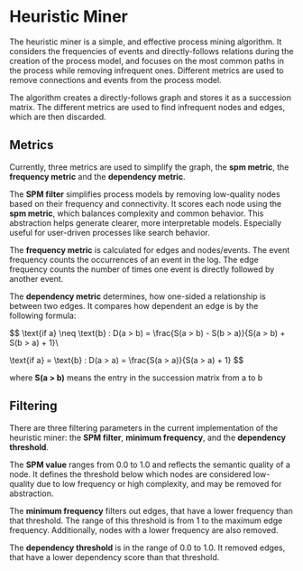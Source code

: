 # Heuristic Miner

The heuristic miner is a simple, and effective process mining algorithm. It considers the frequencies of events and directly-follows relations during the creation of the process model, and focuses on the most common paths in the process while removing infrequent ones. Different metrics are used to remove connections and events from the process model.

The algorithm creates a directly-follows graph and stores it as a succession matrix. The different metrics are used to find infrequent nodes and edges, which are then discarded.

## Metrics

Currently, three metrics are used to simplify the graph, the **spm metric**, the **frequency metric** and the **dependency metric**.

The **SPM filter** simplifies process models by removing low-quality nodes based on their frequency and connectivity. It scores each node using the **spm metric**, which balances complexity and common behavior. This abstraction helps generate clearer, more interpretable models. Especially useful for user-driven processes like search behavior.

The **frequency metric** is calculated for edges and nodes/events. The event frequency counts the occurrences of an event in the log. The edge frequency counts the number of times one event is directly followed by another event.

The **dependency metric** determines, how one-sided a relationship is between two edges. It compares how dependent an edge is by the following formula:

$$
\text{if a} \neq \text{b} :   D(a > b) = \frac{S(a > b) - S(b > a)}{S(a > b) + S(b > a) + 1}\\

\text{if a} = \text{b} :   D(a > a) = \frac{S(a > a)}{S(a > a) + 1}
$$

where **S(a > b)** means the entry in the succession matrix from a to b

## Filtering

There are three filtering parameters in the current implementation of the heuristic miner: the **SPM filter**, **minimum frequency**, and the **dependency threshold**.

The **SPM value** ranges from 0.0 to 1.0 and reflects the semantic quality of a node. It defines the threshold below which nodes are considered low-quality due to low frequency or high complexity, and may be removed for abstraction.

The **minimum frequency** filters out edges, that have a lower frequency than that threshold. The range of this threshold is from 1 to the maximum edge frequency. Additionally, nodes with a lower frequency are also removed.

The **dependency threshold** is in the range of 0.0 to 1.0. It removed edges, that have a lower dependency score than that threshold.